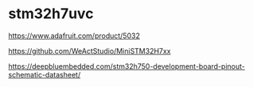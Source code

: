 # stm32h7uvc

https://www.adafruit.com/product/5032

https://github.com/WeActStudio/MiniSTM32H7xx

https://deepbluembedded.com/stm32h750-development-board-pinout-schematic-datasheet/
